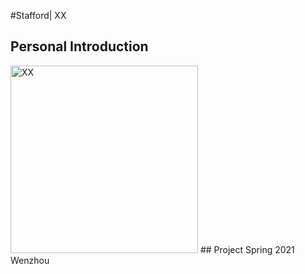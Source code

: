 #Stafford| XX
## Personal Introduction
  <img alt="XX" src="?raw=true" width="300">
## Project
Spring 2021 Wenzhou

